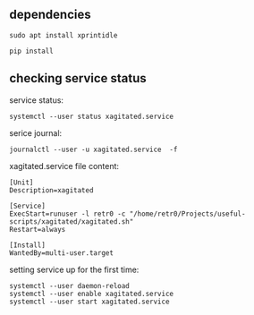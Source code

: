 

## dependencies

```
sudo apt install xprintidle
```

```
pip install 
```

## checking service status

service status:

```
systemctl --user status xagitated.service 
```

serice journal:

```
journalctl --user -u xagitated.service  -f
```


xagitated.service file content:

```
[Unit]
Description=xagitated

[Service]
ExecStart=runuser -l retr0 -c "/home/retr0/Projects/useful-scripts/xagitated/xagitated.sh"
Restart=always

[Install]
WantedBy=multi-user.target
```

setting service up for the first time:

```
systemctl --user daemon-reload
systemctl --user enable xagitated.service 
systemctl --user start xagitated.service 

```